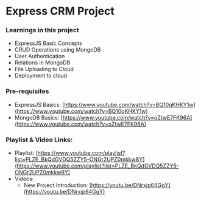 # Express CRM Project

### Learnings in this project
- ExpressJS Basic Concepts
- CRUD Operations using MongoDB
- User Authentication
- Relations in MongoDB
- File Uploading to Cloud
- Deployment to cloud

### Pre-requisites
- ExpressJS Basics: [https://www.youtube.com/watch?v=BQ10qKHKY1w](https://www.youtube.com/watch?v=BQ10qKHKY1w)
- MongoDB Basics: [https://www.youtube.com/watch?v=oZtwE7FK96A](https://www.youtube.com/watch?v=oZtwE7FK96A)

### Playlist & Video Links:
- Playlist: [https://www.youtube.com/playlist?list=PLZE_BkQdGVDQ5ZZY5-ONGr2UPZ0mkkw8Y](https://www.youtube.com/playlist?list=PLZE_BkQdGVDQ5ZZY5-ONGr2UPZ0mkkw8Y)
- Videos:
    - New Project Introduction: [https://youtu.be/DNrxjp64GgY](https://youtu.be/DNrxjp64GgY)
